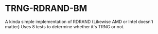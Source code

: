 # TRNG-RDRAND-BM
A kinda simple implementation of RDRAND (Likewise AMD or Intel doesn't matter) Uses 8 tests to determine whether it's TRNG or not. 
